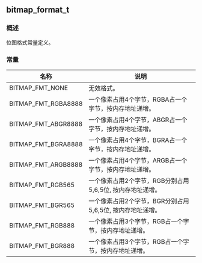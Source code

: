 ## bitmap\_format\_t
### 概述
 位图格式常量定义。
### 常量
<p id="bitmap_format_t_consts">

| 名称 | 说明 | 
| -------- | ------- | 
| BITMAP\_FMT\_NONE | 无效格式。 |
| BITMAP\_FMT\_RGBA8888 | 一个像素占用4个字节，RGBA占一个字节，按内存地址递增。 |
| BITMAP\_FMT\_ABGR8888 | 一个像素占用4个字节，ABGR占一个字节，按内存地址递增。 |
| BITMAP\_FMT\_BGRA8888 | 一个像素占用4个字节，BGRA占一个字节，按内存地址递增。 |
| BITMAP\_FMT\_ARGB8888 | 一个像素占用4个字节，ARGB占一个字节，按内存地址递增。 |
| BITMAP\_FMT\_RGB565 | 一个像素占用2个字节，RGB分别占用5,6,5位, 按内存地址递增。 |
| BITMAP\_FMT\_BGR565 | 一个像素占用2个字节，BGR分别占用5,6,5位, 按内存地址递增。 |
| BITMAP\_FMT\_RGB888 | 一个像素占用3个字节，RGB占一个字节，按内存地址递增。 |
| BITMAP\_FMT\_BGR888 | 一个像素占用3个字节，RGB占一个字节，按内存地址递增。 |

